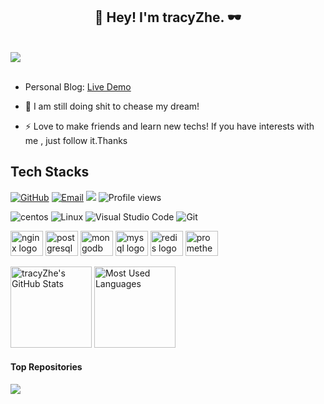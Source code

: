 <h2 align="center">👋 Hey! I'm tracyZhe. 🕶️</h2>
<br />
<img align="center" src="./images/WechatIMG178.jpeg" style="max-width: 90%;">
<br />
<br />

- Personal Blog: [Live Demo](http://39.105.14.54/)

- 👀 I am still doing shit to chease my dream!

- ⚡ Love to make friends and learn new techs! If you have interests with me , just follow it.Thanks


<!--<img align="center" src="./images/github-contribution-grid-snake.svg" style="max-width: 90%;">-->


## Tech Stacks
[![GitHub](https://img.shields.io/badge/GitHub-181717?style=flat-square&logo=github&logoColor=green)](https://github.com/tracyZhe)
[![Email](https://img.shields.io/badge/QQEmail-ea4335?style=flat-square&logo=Mail.Ru)](424133879@qq.com)
[![](https://img.shields.io/badge/CSDN-tracyZhe-yellow.svg)](https://blog.csdn.net/weixin_41804512)
![Profile views](https://views.whatilearened.today/views/github/tracyZhe/views.svg)


![centos](https://img.shields.io/badge/centos-7.9-<red>.svg)
![Linux](https://img.shields.io/badge/-Linux-FCC624?style=flat-square&logo=linux&logoColor=black)
![Visual Studio Code](https://img.shields.io/badge/-Visual%20Studio%20Code-007acc?style=flat-square&logo=Visual%20Studio%20Code)
![Git](https://img.shields.io/badge/-Git-f05032?style=flat-square&logo=Git&logoColor=white)


<div align="left">
<img src="https://cdn.jsdelivr.net/gh/devicons/devicon/icons/nginx/nginx-original.svg" height="40" width="52" alt="nginx logo"  />
<img src="https://cdn.jsdelivr.net/gh/devicons/devicon/icons/postgresql/postgresql-original.svg" height="40" width="52" alt="postgresql logo"  />
<img src="https://cdn.jsdelivr.net/gh/devicons/devicon/icons/mongodb/mongodb-original.svg" height="40" width="52" alt="mongodb logo"  />
<img src="https://cdn.jsdelivr.net/gh/devicons/devicon/icons/mysql/mysql-original.svg" height="40" width="52" alt="mysql logo"  />
<img src="https://cdn.jsdelivr.net/gh/devicons/devicon/icons/redis/redis-original.svg" height="40" width="52" alt="redis logo"  />
<img src="https://cdn.jsdelivr.net/gh/devicons/devicon/icons/prometheus/prometheus-original.svg" height="40" width="52" alt="prometheus logo"  />
</div>



<img height="130px" src="https://github-readme-stats.vercel.app/api?username=tracyZhe&hide_title=true&show_icons=true&hide=issues&include_all_commits=true&count_private=true&theme=graywhite&hide_border=true&bg_color=45,ff7979,ffd479,fffc79,73fa79" alt="tracyZhe's GitHub Stats"> <img height="130px" src="https://github-readme-stats.vercel.app/api/top-langs?username=tracyZhe&hide_title=true&layout=compact&theme=graywhite&hide_border=true&bg_color=45,fffc79,73fa79,75f0db" alt="Most Used Languages">


#### Top Repositories


<a href="https://github.com/tracyZhe/personal-website">
  <img align="center" src="https://github-readme-stats.vercel.app/api/pin/?username=tracyZhe&repo=personal-website&theme=buefy" />
</a>
<!--
<a href="https://github.com/Xuenew/Python_Spider_All">
  <img align="center" src="https://github-readme-stats.vercel.app/api/pin/?username=Xuenew&repo=Python_Spider_All&theme=buefy" />
</a>
-->

